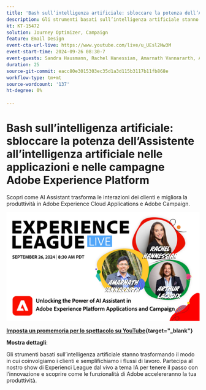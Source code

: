 ```yaml
---
title: 'Bash sull’intelligenza artificiale: sbloccare la potenza dell’Assistente all’intelligenza artificiale nelle applicazioni e nelle campagne Adobe Experience Platform'
description: Gli strumenti basati sull’intelligenza artificiale stanno trasformando il modo in cui coinvolgiamo i clienti e semplifichiamo i flussi di lavoro. Partecipa al nostro webinar live sugli Experienci League a tema IA per tenere il passo con l’innovazione e scoprire come le funzionalità di Adobe accelereranno la tua produttività. 
kt: KT-15472
solution: Journey Optimizer, Campaign
feature: Email Design
event-cta-url-live: https://www.youtube.com/live/u_UEsl2Nw3M
event-start-time: 2024-09-26 08:30-7
event-guests: Sandra Hausmann, Rachel Hanessian, Amarnath Vannararth, Arthur Lacroix
duration: 25
source-git-commit: eacc80e3015303ec35d1a3d115b3117b11fb868e
workflow-type: tm+mt
source-wordcount: '137'
ht-degree: 0%

---
```


# Bash sull’intelligenza artificiale: sbloccare la potenza dell’Assistente all’intelligenza artificiale nelle applicazioni e nelle campagne Adobe Experience Platform

Scopri come AI Assistant trasforma le interazioni dei clienti e migliora la produttività in Adobe Experience Cloud Applications e Adobe Campaign. 

[![ExL LIVE 26 settembre 2024](assets/ep40-web-banner.png)](https://www.youtube.com/watch?v=J48CNmcV7wc)

**[Imposta un promemoria per lo spettacolo su YouTube](https://www.youtube.com/watch?v=J48CNmcV7wc){target="_blank"}**

**Mostra dettagli**:

Gli strumenti basati sull’intelligenza artificiale stanno trasformando il modo in cui coinvolgiamo i clienti e semplifichiamo i flussi di lavoro. Partecipa al nostro show di Experienci League dal vivo a tema IA per tenere il passo con l’innovazione e scoprire come le funzionalità di Adobe accelereranno la tua produttività. 


